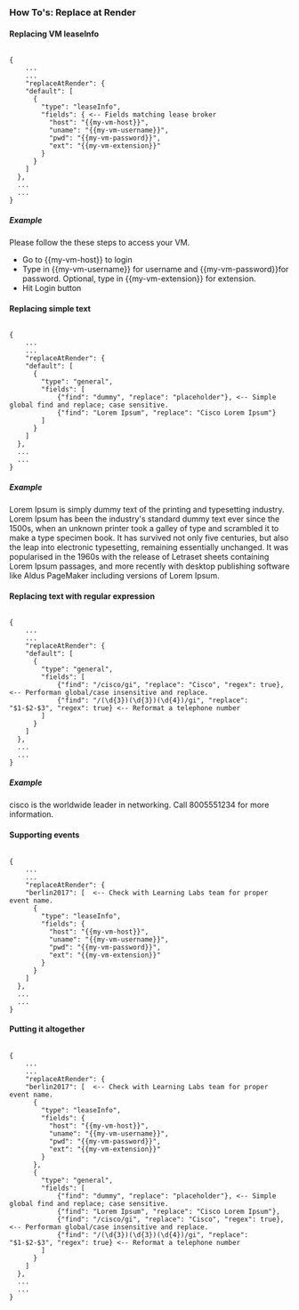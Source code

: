 ### How To's: Replace at Render

#### Replacing VM leaseInfo

<code>
{
	...
	...
	"replaceAtRender": {
    "default": [
      {
        "type": "leaseInfo",
        "fields": { <-- Fields matching lease broker
          "host": "{{my-vm-host}}",
          "uname": "{{my-vm-username}}",
          "pwd": "{{my-vm-password}}",
          "ext": "{{my-vm-extension}}"
        }
      }
    ]
  },
  ...
  ...
}
</code>

##### Example

Please follow the these steps to access your VM.

* Go to {{my-vm-host}} to login
* Type in {{my-vm-username}} for username and {{my-vm-password}}for password. Optional, type in {{my-vm-extension}} for extension.
* Hit Login button


#### Replacing simple text

<code>
{
	...
	...
	"replaceAtRender": {
    "default": [
      {
        "type": "general",
        "fields": [
        	{"find": "dummy", "replace": "placeholder"}, <-- Simple global find and replace; case sensitive.
        	{"find": "Lorem Ipsum", "replace": "Cisco Lorem Ipsum"}
        ]
      }
    ]
  },
  ...
  ...
}
</code>

##### Example

Lorem Ipsum is simply dummy text of the printing and typesetting industry. Lorem Ipsum has been the industry's standard dummy text ever since the 1500s, when an unknown printer took a galley of type and scrambled it to make a type specimen book. It has survived not only five centuries, but also the leap into electronic typesetting, remaining essentially unchanged. It was popularised in the 1960s with the release of Letraset sheets containing Lorem Ipsum passages, and more recently with desktop publishing software like Aldus PageMaker including versions of Lorem Ipsum.


#### Replacing text with regular expression

<code>
{
	...
	...
	"replaceAtRender": {
    "default": [
      {
        "type": "general",
        "fields": [
        	{"find": "/cisco/gi", "replace": "Cisco", "regex": true}, <-- Performan global/case insensitive and replace.
        	{"find": "/(\d{3})(\d{3})(\d{4})/gi", "replace": "$1-$2-$3", "regex": true} <-- Reformat a telephone number
        ]
      }
    ]
  },
  ...
  ...
}
</code>

##### Example

cisco is the worldwide leader in networking. Call 8005551234 for more information.


#### Supporting events

<code>
{
	...
	...
	"replaceAtRender": {
    "berlin2017": [  <-- Check with Learning Labs team for proper event name.
      {
        "type": "leaseInfo",
        "fields": {
          "host": "{{my-vm-host}}",
          "uname": "{{my-vm-username}}",
          "pwd": "{{my-vm-password}}",
          "ext": "{{my-vm-extension}}"
        }
      }
    ]
  },
  ...
  ...
}
</code>


#### Putting it altogether

<code>
{
	...
	...
	"replaceAtRender": {
    "berlin2017": [  <-- Check with Learning Labs team for proper event name.
      {
        "type": "leaseInfo",
        "fields": {
          "host": "{{my-vm-host}}",
          "uname": "{{my-vm-username}}",
          "pwd": "{{my-vm-password}}",
          "ext": "{{my-vm-extension}}"
        }
      },
      {
        "type": "general",
        "fields": [
        	{"find": "dummy", "replace": "placeholder"}, <-- Simple global find and replace; case sensitive.
        	{"find": "Lorem Ipsum", "replace": "Cisco Lorem Ipsum"},
        	{"find": "/cisco/gi", "replace": "Cisco", "regex": true}, <-- Performan global/case insensitive and replace.
        	{"find": "/(\d{3})(\d{3})(\d{4})/gi", "replace": "$1-$2-$3", "regex": true} <-- Reformat a telephone number
        ]
      }
    ]
  },
  ...
  ...
}
</code>

